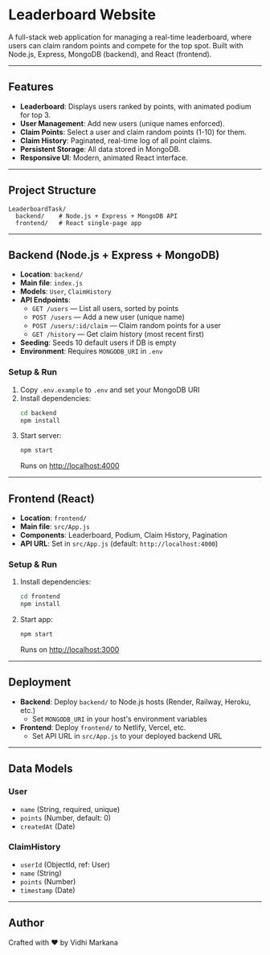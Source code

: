 # Leaderboard Website

A full-stack web application for managing a real-time leaderboard, where users can claim random points and compete for the top spot. Built with Node.js, Express, MongoDB (backend), and React (frontend).

---

## Features

- **Leaderboard**: Displays users ranked by points, with animated podium for top 3.
- **User Management**: Add new users (unique names enforced).
- **Claim Points**: Select a user and claim random points (1-10) for them.
- **Claim History**: Paginated, real-time log of all point claims.
- **Persistent Storage**: All data stored in MongoDB.
- **Responsive UI**: Modern, animated React interface.

---

## Project Structure

```
LeaderboardTask/
  backend/    # Node.js + Express + MongoDB API
  frontend/   # React single-page app
```

---

## Backend (Node.js + Express + MongoDB)

- **Location**: `backend/`
- **Main file**: `index.js`
- **Models**: `User`, `ClaimHistory`
- **API Endpoints**:
  - `GET /users` — List all users, sorted by points
  - `POST /users` — Add a new user (unique name)
  - `POST /users/:id/claim` — Claim random points for a user
  - `GET /history` — Get claim history (most recent first)
- **Seeding**: Seeds 10 default users if DB is empty
- **Environment**: Requires `MONGODB_URI` in `.env`

### Setup & Run

1. Copy `.env.example` to `.env` and set your MongoDB URI
2. Install dependencies:
   ```bash
   cd backend
   npm install
   ```
3. Start server:
   ```bash
   npm start
   ```
   Runs on [http://localhost:4000](http://localhost:4000)

---

## Frontend (React)

- **Location**: `frontend/`
- **Main file**: `src/App.js`
- **Components**: Leaderboard, Podium, Claim History, Pagination
- **API URL**: Set in `src/App.js` (default: `http://localhost:4000`)

### Setup & Run

1. Install dependencies:
   ```bash
   cd frontend
   npm install
   ```
2. Start app:
   ```bash
   npm start
   ```
   Runs on [http://localhost:3000](http://localhost:3000)

---

## Deployment

- **Backend**: Deploy `backend/` to Node.js hosts (Render, Railway, Heroku, etc.)
  - Set `MONGODB_URI` in your host's environment variables
- **Frontend**: Deploy `frontend/` to Netlify, Vercel, etc.
  - Set API URL in `src/App.js` to your deployed backend URL

---

## Data Models

### User
- `name` (String, required, unique)
- `points` (Number, default: 0)
- `createdAt` (Date)

### ClaimHistory
- `userId` (ObjectId, ref: User)
- `name` (String)
- `points` (Number)
- `timestamp` (Date)

---

## Author
Crafted with ❤️ by Vidhi Markana 